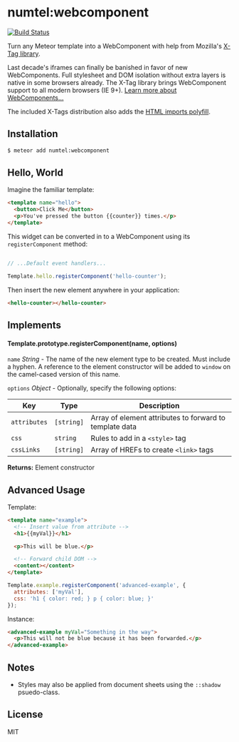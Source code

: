 # numtel:webcomponent

[![Build Status](https://travis-ci.org/numtel/meteor-webcomponent.svg?branch=master)](https://travis-ci.org/numtel/meteor-webcomponent)

Turn any Meteor template into a WebComponent with help from Mozilla's [X-Tag library](http://www.x-tags.org/).

Last decade's iframes can finally be banished in favor of new WebComponents. Full stylesheet and DOM isolation without extra layers is native in some browsers already. The X-Tag library brings WebComponent support to all modern browsers (IE 9+). [Learn more about WebComponents...](http://webcomponents.org/)

The included X-Tags distribution also adds the [HTML imports polyfill](https://github.com/pennyfx/htmlimports-polyfill).

## Installation

```bash
$ meteor add numtel:webcomponent
```

## Hello, World

Imagine the familiar template:

```html
<template name="hello">
  <button>Click Me</button>
  <p>You've pressed the button {{counter}} times.</p>
</template>
```

This widget can be converted in to a WebComponent using its `registerComponent` method:

```javascript

// ...Default event handlers...

Template.hello.registerComponent('hello-counter');
```

Then insert the new element anywhere in your application:

```html
<hello-counter></hello-counter>
```

## Implements

#### Template.prototype.registerComponent(name, options)

`name` *String* - The name of the new element type to be created. Must include a hyphen. A reference to the element constructor will be added to `window` on the camel-cased version of this name.

`options` *Object* - Optionally, specify the following options:

Key      | Type     | Description
---------|----------|--------------------------
`attributes`|`[string]` | Array of element attributes to forward to template data
`css`       |`string`   | Rules to add in a `<style>` tag
`cssLinks`  |`[string]` | Array of HREFs to create `<link>` tags

**Returns:** Element constructor

## Advanced Usage

Template:

```html
<template name="example">
  <!-- Insert value from attribute -->
  <h1>{{myVal}}</h1>

  <p>This will be blue.</p>

  <!-- Forward child DOM -->
  <content></content>
</template>
```

```javascript
Template.example.registerComponent('advanced-example', {
  attributes: ['myVal'],
  css: 'h1 { color: red; } p { color: blue; }'
});
```

Instance:

```html
<advanced-example myVal="Something in the way">
  <p>This will not be blue because it has been forwarded.</p>
</advanced-example>
```

## Notes

* Styles may also be applied from document sheets using the `::shadow` psuedo-class.

## License

MIT
